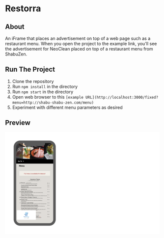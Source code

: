 # Restorra

## About

An iFrame that places an advertisement on top of a web page such as a restaurant menu. When you open the project to the example link, you'll see the advertisement for NeoClean placed on top of a restaurant menu from ShabuZen.

## Run The Project

1) Clone the repository<br>
2) Run `npm install` in the directory<br>
3) Run `npm start` in the directory<br>
4) Open web browser to this `[example URL](http://localhost:3000/fixed?menu=http://shabu-shabu-zen.com/menu)`<br>
5) Experiment with different menu parameters as desired

## Preview

![Map](https://github.com/mvrahas/restorra/blob/master/public/img/example.png)





